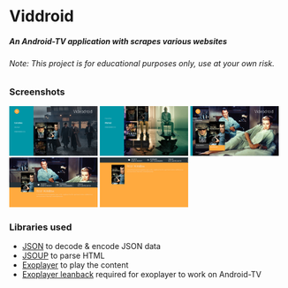 # Viddroid

##### An Android-TV application with scrapes various websites

###### Note: This project is for educational purposes only, use at your own risk.

### Screenshots

[<img alt="Main menu" src="images/Screenshot_1632765772.png" width="160"/>](images/Screenshot_1632765772.png)
[<img src="images/Screenshot_1632765820.png" width=160>](images/Screenshot_1632765820.png)
[<img src="images/Screenshot_1632765827.png" width=160>](images/Screenshot_1632765827.png)
[<img alt="Inner menu" src="images/Screenshot_1632765835.png" width="160"/>](images/Screenshot_1632765835.png)
[<img src="images/Screenshot_1632765841.png" width=160>](images/Screenshot_1632765841.png)

### Libraries used

- [JSON](https://mvnrepository.com/artifact/org.json/json) to decode & encode JSON data
- [JSOUP](https://mvnrepository.com/artifact/org.jsoup/jsoup) to parse HTML
- [Exoplayer](https://github.com/google/ExoPlayer) to play the content
- [Exoplayer leanback]() required for exoplayer to work on Android-TV
